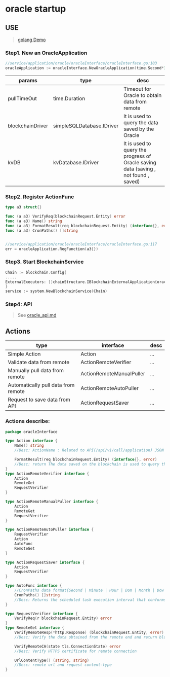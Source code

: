 # oracle startup

## USE

> [golang Demo](https://github.com/SealSC/SealABCDemo/blob/main/oracle_main.go)

### Step1. New an OracleApplication

```go
//service/application/oracle/oracleInterface/oracleInterface.go:103
oracleApplication := oracleInterface.NewOracleApplication(time.Second*30, sqlDriver, driver)
```

| params           | type                      | desc                                                                                |
|------------------|---------------------------|-------------------------------------------------------------------------------------|
| pullTimeOut      | time.Duration             | Timeout for Oracle to obtain data from remote                                       |
| blockchainDriver | simpleSQLDatabase.IDriver | It is used to query the data saved by the Oracle                                    |
| kvDB             | kvDatabase.IDriver        | It is used to query the progress of Oracle saving data (saving , not found , saved) |

### Step2. Register ActionFunc

```go
type a3 struct{}

func (a a3) VerifyReq(blockchainRequest.Entity) error                       { return nil }
func (a a3) Name() string                                                   { return "120" }
func (a a3) FormatResult(req blockchainRequest.Entity) (interface{}, error) { return req.Data, nil }
func (a a3) CronPaths() []string                                            { return []string{"0 0/1 * * * *"} }


//service/application/oracle/oracleInterface/oracleInterface.go:117
err = oracleApplication.RegFunction(a3{})
```

### Step3. Start BlockchainService

```go
Chain := blockchain.Config{
.....
ExternalExecutors: []chainStructure.IBlockchainExternalApplication{oracleApplication},
}
service := system.NewBlockchainService(Chain)
```

### Step4: API

> See [oracle_api.md](./oracle_api.md)

## Actions

| type                                | interface                | desc |
|-------------------------------------|--------------------------|------|
| Simple Action                       | Action                   | ...  |
| Validate data from remote           | ActionRemoteVerifier     | ...  |
| Manually pull data from remote      | ActionRemoteManualPuller | ...  |
| Automatically pull data from remote | ActionRemoteAutoPuller   | ...  |
| Request to save data from API       | ActionRequestSaver       | ...  |

### Actions describe:

```go
package oracleInterface

type Action interface {
	Name() string
	//Desc: ActionName : Related to API(/api/v1/call/application) JSON parameter `requestaction`

	FormatResult(req blockchainRequest.Entity) (interface{}, error)
	//Desc: return The data saved on the blockchain is used to query the API(/api/v1/query/application/Oracle)
}
type ActionRemoteVerifier interface {
	Action
	RemoteGet
	RequestVerifier
}

type ActionRemoteManualPuller interface {
	Action
	RemoteGet
	RequestVerifier
}

type ActionRemoteAutoPuller interface {
	RequestVerifier
	Action
	AutoFunc
	RemoteGet
}

type ActionRequestSaver interface {
	Action
	RequestVerifier
}

type AutoFunc interface {
	//CronPaths data format{Second | Minute | Hour | Dom | Month | Dow | Descriptor}
	CronPaths() []string
	//Desc: Returns the scheduled task execution interval that conforms to cron syntax 
}

type RequestVerifier interface {
	VerifyReq(r blockchainRequest.Entity) error
}
type RemoteGet interface {
	VerifyRemoteResp(*http.Response) (blockchainRequest.Entity, error)
	//Desc: Verify the data obtained from the remote end and return blockchainrequest Entity

	VerifyRemoteCA(state tls.ConnectionState) error
	//Desc: Verify HTTPS certificate for remote connection

	UrlContentType() (string, string)
	//Desc: remote url and request content-type
}

```

###